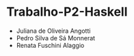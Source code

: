 # Trabalho-P2-Haskell
* Juliana de Oliveira Angotti
* Pedro Silva de Sá Monnerat
* Renata Fuschini Alaggio

